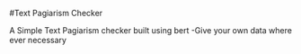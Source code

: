 #Text Pagiarism Checker

A Simple Text Pagiarism checker built using bert
-Give your own data where ever necessary 
